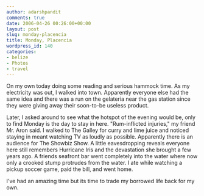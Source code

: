 ```yaml
---
author: adarshpandit
comments: true
date: 2006-04-26 00:26:00+00:00
layout: post
slug: monday-placencia
title: Monday, Placencia
wordpress_id: 140
categories:
- belize
- Photos
- travel
---
```


On my own today doing some reading and serious hammock time. As my electricity was out, I walked into town. Apparently everyone else had the same idea and there was a run on the gelateria near the gas station since they were giving away their soon-to-be useless product. 

Later, I asked around to see what the hotspot of the evening would be, only to find Monday is the day to stay in here. "Rum-inflicted injuries," my friend Mr. Aron said. I walked to The Galley for curry and lime juice and noticed staying in meant watching TV as loudly as possible. Apparently there is an audience for The Showbiz Show. A little eavesdropping reveals everyone here still remembers Hurricane Iris and the devastation she brought a few years ago. A friends seafront bar went completely into the water where now only a crooked stump protrudes from the water. I ate while watching a pickup soccer game, paid the bill, and went home.

I've had an amazing time but its time to trade my borrowed life back for my own.
